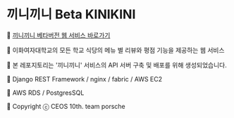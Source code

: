# 끼니끼니 Beta KINIKINI

🍚 [끼니끼니 베타버전 웹 서비스 바로가기](https://kinikini.kr/)

🍜 이화여자대학교의 모든 학교 식당의 메뉴 별 리뷰와 평점 기능을 제공하는 웹 서비스 

🍛 본 레포지토리는 '끼니끼니' 서비스의 API 서버 구축 및 배포를 위해 생성되었습니다.
  
🍔 Django REST Framework / nginx / fabric / AWS EC2 

🍕 AWS RDS / PostgresSQL

🥓 Copyright ⓒ CEOS 10th. team porsche
